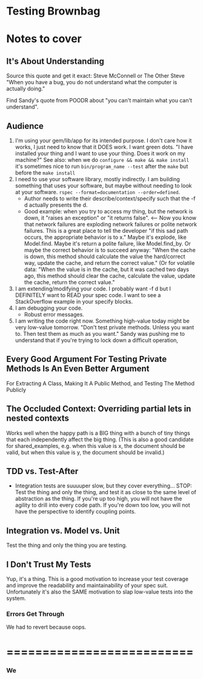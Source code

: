 # Testing Brownbag

# Notes to cover

## It's About Understanding

Source this quote and get it exact: Steve McConnell or The Other Steve "When you
have a bug, you do not understand what the computer is actually doing."

Find Sandy's quote from POODR about "you can't maintain what you can't
understand".

## Audience

1. I'm using your gem/lib/app for its intended purpose. I don't care how it
   works, I just need to know that it DOES work. I want green dots. "I have
   installed your thing and I want to use your thing. Does it work on my
   machine?" See also: when we do `configure && make && make install` it's
   sometimes nice to run `bin/program_name --test` after the `make` but before
   the `make install`
1. I need to use your software library, mostly indirectly. I am building
   something that uses your software, but maybe without needing to look at your
   software. `rspec --format=documentation --order=defined`.
   * Author needs to write their describe/context/specify such that the -f d
     actually presents the d.
   * Good example: when you try to access my thing, but the network is down, it
     "raises an exception" or "it returns false". <-- Now you know that network
     failures are exploding network failures or polite network failures. This is
     a great place to tell the developer "if this sad path occurs, the
     appropriate behavior is to x." Maybe it's explode, like Model.find. Maybe
     it's return a polite failure, like Model.find_by. Or maybe the correct
     behavior is to succeed anyway: "When the cache is down, this method should
     calculate the value the hard/correct way, update the cache, and return the
     correct value." (Or for volatile data: "When the value is in the cache, but
     it was cached two days ago, this method should clear the cache, calculate
     the value, update the cache, return the correct value."
1. I am extending/modifying your code. I probably want -f d but I DEFINITELY
   want to READ your spec code. I want to see a StackOverflow example in your
   specify blocks.
1. I am debugging your code.
   * Robust error messages.
1. I am writing the code right now.  Something high-value today might be very
  low-value tomorrow. "Don't test private methods. Unless you want to. Then test
  them as much as you want." Sandy was pushing me to understand that if you're
  trying to lock down a difficult operation,

## Every Good Argument For Testing Private Methods Is An Even Better Argument
  For Extracting A Class, Making It A Public Method, and Testing The Method
  Publicly


## The Occluded Context: Overriding partial lets in nested contexts

Works well when the happy path is a BIG thing with a bunch of tiny things that
each independently affect the big thing. (This is also a good candidate for
shared_examples, e.g. when this value is x, the document should be valid, but
when this value is y, the document should be invalid.)


## TDD vs. Test-After

- Integration tests are suuuuper slow, but they cover everything... STOP: Test
  the thing and only the thing, and test it as close to the same level of
  abstraction as the thing. If you're up too high, you will not have the agility
  to drill into every code path. If you're down too low, you will not have the
  perspective to identify coupling points.

## Integration vs. Model vs. Unit

Test the thing and only the thing you are testing.

## I Don't Trust My Tests

Yup, it's a thing. This is a good motivation to increase your test coverage and
improve the readability and maintainability of your spec suit. Unfortunately
it's also the SAME motivation to slap low-value tests into the system.

### Errors Get Through

We had to revert because oops.

# ==========================

### We
